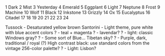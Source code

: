 1 Dark
2 Mist
3 Yesterday
4 Emerald
5 Eggplant
6 Light
7 Neptune
8 Frost
9 Machine
10 Wolf
11 Black
12 Inkstone
13 Grizzly
14 Ox
15 Eucalyptus
16 Citadel
17
18
19
20
21
22
23
24

Tussock - Desaturated yellow brown
Santorini - Light theme, pure white with blue accent colors
? - teal + magenta
? - lavendar?
? - light: classic Windows gray?
? - Some sort of Blue... Tibetan sky?
? - Purple, dark, traditional / royal
(?) High contrast black: use standard colors from the vintage 256-color palette?
? - Light: Lisbon?


